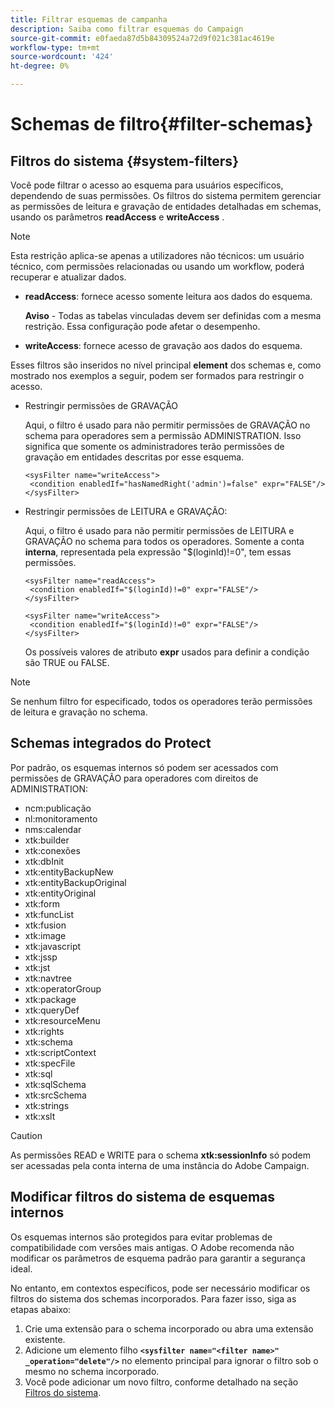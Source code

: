 ```yaml
---
title: Filtrar esquemas de campanha
description: Saiba como filtrar esquemas do Campaign
source-git-commit: e0faeda87d5b84309524a72d9f021c381ac4619e
workflow-type: tm+mt
source-wordcount: '424'
ht-degree: 0%

---
```


# Schemas de filtro{#filter-schemas}

## Filtros do sistema {#system-filters}

Você pode filtrar o acesso ao esquema para usuários específicos, dependendo de suas permissões. Os filtros do sistema permitem gerenciar as permissões de leitura e gravação de entidades detalhadas em schemas, usando os parâmetros **readAccess** e **writeAccess** .

>[!NOTE]
>
>Esta restrição aplica-se apenas a utilizadores não técnicos: um usuário técnico, com permissões relacionadas ou usando um workflow, poderá recuperar e atualizar dados.

* **readAccess**: fornece acesso somente leitura aos dados do esquema.

   **Aviso**  - Todas as tabelas vinculadas devem ser definidas com a mesma restrição. Essa configuração pode afetar o desempenho.

* **writeAccess**: fornece acesso de gravação aos dados do esquema.

Esses filtros são inseridos no nível principal **element** dos schemas e, como mostrado nos exemplos a seguir, podem ser formados para restringir o acesso.

* Restringir permissões de GRAVAÇÃO

   Aqui, o filtro é usado para não permitir permissões de GRAVAÇÃO no schema para operadores sem a permissão ADMINISTRATION. Isso significa que somente os administradores terão permissões de gravação em entidades descritas por esse esquema.

   ```
   <sysFilter name="writeAccess">      
    <condition enabledIf="hasNamedRight('admin')=false" expr="FALSE"/>    
   </sysFilter>
   ```

* Restringir permissões de LEITURA e GRAVAÇÃO:

   Aqui, o filtro é usado para não permitir permissões de LEITURA e GRAVAÇÃO no schema para todos os operadores. Somente a conta **interna**, representada pela expressão &quot;$(loginId)!=0&quot;, tem essas permissões.

   ```
   <sysFilter name="readAccess"> 
    <condition enabledIf="$(loginId)!=0" expr="FALSE"/>
   </sysFilter>
   
   <sysFilter name="writeAccess">  
    <condition enabledIf="$(loginId)!=0" expr="FALSE"/>
   </sysFilter>
   ```

   Os possíveis valores de atributo **expr** usados para definir a condição são TRUE ou FALSE.

>[!NOTE]
>
>Se nenhum filtro for especificado, todos os operadores terão permissões de leitura e gravação no schema.

## Schemas integrados do Protect

Por padrão, os esquemas internos só podem ser acessados com permissões de GRAVAÇÃO para operadores com direitos de ADMINISTRATION:

* ncm:publicação
* nl:monitoramento
* nms:calendar
* xtk:builder
* xtk:conexões
* xtk:dbInit
* xtk:entityBackupNew
* xtk:entityBackupOriginal
* xtk:entityOriginal
* xtk:form
* xtk:funcList
* xtk:fusion
* xtk:image
* xtk:javascript
* xtk:jssp
* xtk:jst
* xtk:navtree
* xtk:operatorGroup
* xtk:package
* xtk:queryDef
* xtk:resourceMenu
* xtk:rights
* xtk:schema
* xtk:scriptContext
* xtk:specFile
* xtk:sql
* xtk:sqlSchema
* xtk:srcSchema
* xtk:strings
* xtk:xslt

>[!CAUTION]
>
>As permissões READ e WRITE para o schema **xtk:sessionInfo** só podem ser acessadas pela conta interna de uma instância do Adobe Campaign.

## Modificar filtros do sistema de esquemas internos

Os esquemas internos são protegidos para evitar problemas de compatibilidade com versões mais antigas. O Adobe recomenda não modificar os parâmetros de esquema padrão para garantir a segurança ideal.

No entanto, em contextos específicos, pode ser necessário modificar os filtros do sistema dos schemas incorporados. Para fazer isso, siga as etapas abaixo:

1. Crie uma extensão para o schema incorporado ou abra uma extensão existente.
1. Adicione um elemento filho **`<sysfilter name="<filter name>" _operation="delete"/>`** no elemento principal para ignorar o filtro sob o mesmo no schema incorporado.
1. Você pode adicionar um novo filtro, conforme detalhado na seção [Filtros do sistema](#system-filters).
